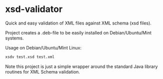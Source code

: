 xsd-validator
=============

Quick and easy validation of XML files against XML schema (xsd files).

Project creates a .deb-file to be easily installed on Debian/Ubuntu/Mint systems.

Usage on Debian/Ubuntu/Mint Linux: 
```bash
xsdv test.xsd test.xml
```

Note this project is just a simple wrapper around the standard Java library routines
for XML Schema validation.
